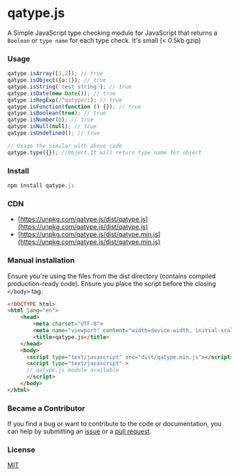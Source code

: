 # qatype.js

A Simple JavaScript type checking module for JavaScript that returns a `Boolean` or `type name` for each type check. It's small (< 0.5kb gzip)

### Usage

```js
qatype.isArray([1,2]); // true
qatype.isObject({a:1}); // true
qatype.isString('test string'); // true
qatype.isDate(new Date()); // true
qatype.isRegExp(/^qatype/i); // true
qatype.isFunction(function () {}); // true
qatype.isBoolean(true); // true
qatype.isNumber(8); // true
qatype.isNull(null); // true
qatype.isUndefined(); // true

// Usage the similar with above code
qatype.type({}); //Object,It will return type name for object
```
### Install

```js
npm install qatype.js
```

### CDN

* [https://unpkg.com/qatype.js/dist/qatype.js](https://unpkg.com/qatype.js/dist/qatype.js)
* [https://unpkg.com/qatype.js/dist/qatype.min.js](https://unpkg.com/qatype.js/dist/qatype.min.js)

### Manual installation
Ensure you're using the files from the dist directory (contains compiled production-ready code). Ensure you place the script before the closing `</body>` tag.
```html
<!DOCTYPE html>
<html lang="en">
	<head>
		<meta charset="UTF-8">
	    <meta name="viewport" content="width=device-width, initial-scale=1.0, maximum-scale=1.0, user-scalable=no" />
	    <title>qatype.js</title>
	</head>
	<body>
	  <script type="text/javascript" src="dist/qatype.min.js"></script>
	  <script type="text/javascript" >
	  // qatype.js module available
	  </script>
	</body>
</html>
```
### Became a Contributor

If you find a bug or want to contribute to the code or documentation, you can help by submitting an [issue](https://github.com/smartFlash/qatype/issues) or a [pull request](https://github.com/smartFlash/qatype/pulls).



### License

[MIT](http://opensource.org/licenses/MIT)
